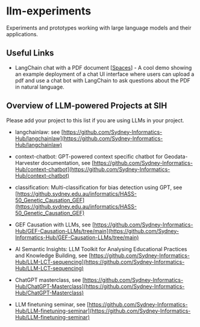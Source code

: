 # llm-experiments
Experiments and prototypes working with large language models and their applications.


## Useful Links

- LangChain chat with a PDF document [[Spaces](https://huggingface.co/spaces/hlydecker/langchain-chat-with-pdf-openai)] - A cool demo showing an example deployment of a chat UI interface where users can upload a pdf and use a chat bot with LangChain to ask questions about the PDF in natural language.

## Overview of LLM-powered Projects at SIH

Please add your project to this list if you are using LLMs in your project.

- langchainlaw: see [https://github.com/Sydney-Informatics-Hub/langchainlaw](https://github.com/Sydney-Informatics-Hub/langchainlaw)

- context-chatbot: GPT-powered context specific chatbot for Geodata-Harvester documentation, see [https://github.com/Sydney-Informatics-Hub/context-chatbot](https://github.com/Sydney-Informatics-Hub/context-chatbot)

- classification: Multi-classification for bias detection using GPT, see [https://github.sydney.edu.au/informatics/HASS-50_Genetic_Causation_GEF](https://github.sydney.edu.au/informatics/HASS-50_Genetic_Causation_GEF)

- GEF Causation with LLMs, see [https://github.com/Sydney-Informatics-Hub/GEF-Causation-LLMs/tree/main](https://github.com/Sydney-Informatics-Hub/GEF-Causation-LLMs/tree/main)

- AI Semantic Insights: LLM Toolkit for Analysing Educational Practices and Knowledge Building, see [https://github.com/Sydney-Informatics-Hub/LLM-LCT-sequencing](https://github.com/Sydney-Informatics-Hub/LLM-LCT-sequencing)

- ChatGPT masterclass, see [https://github.com/Sydney-Informatics-Hub/ChatGPT-Masterclass](https://github.com/Sydney-Informatics-Hub/ChatGPT-Masterclass)

- LLM finetuning seminar, see [https://github.com/Sydney-Informatics-Hub/LLM-finetuning-seminar](https://github.com/Sydney-Informatics-Hub/LLM-finetuning-seminar)
